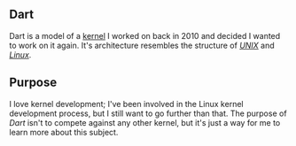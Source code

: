 ## Dart ##
Dart is a model of a [kernel](http://en.wikipedia.org/wiki/Kernel_%28computing%29) I worked on back in 2010 and decided I wanted to work on it again. It's architecture resembles the structure of [*UNIX*](http://en.wikipedia.org/wiki/Unix) and [*Linux*](http://en.wikipedia.org/wiki/Linux).

## Purpose ##
I love kernel development; I've been involved in the Linux kernel development process, but I still want to go further than that. The purpose of *Dart* isn't to compete against any other kernel, but it's just a way for me to learn more about this subject.

